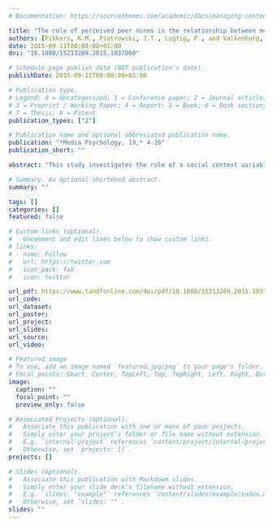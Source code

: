 ```yaml
---
# Documentation: https://sourcethemes.com/academic/docs/managing-content/

title: "The role of perceived peer norms in the relationship between media violence exposure and adolescents’ aggression"
authors: [Fikkers, K.M., Piotrowski, J.T., Lugtig, P., and Valkenburg, P.M.]
date: 2015-09-11T00:00:00+01:00
doi: "10.1080/15213269.2015.1037960"

# Schedule page publish date (NOT publication's date).
publishDate: 2015-09-11T00:00:00+01:00

# Publication type.
# Legend: 0 = Uncategorized; 1 = Conference paper; 2 = Journal article;
# 3 = Preprint / Working Paper; 4 = Report; 5 = Book; 6 = Book section;
# 7 = Thesis; 8 = Patent
publication_types: ["2"]

# Publication name and optional abbreviated publication name.
publication: "*Media Psychology, 19,* 4-26"
publication_short: ""

abstract: "This study investigates the role of a social context variable, perceived peer norms, in the relationship between media violence exposure and adolescents' aggressive behavior. This was informed by a need to better understand whether, how, and for whom, media violence exposure may affect aggression. Three hypotheses were tested with peer norms as moderator, as mediator, and as both moderator and mediator in the relationship between media violence and aggression. A two-wave longitudinal survey measured media violence exposure, perceived descriptive and injunctive norms, and aggressive behavior among 943 adolescents (aged 10–14, 50.4% girls). Results provided support only for the moderated-mediation model. The indirect effect of media violence on aggression via perceived peer approval of aggression (i.e., injunctive norms) was moderated by perceived prevalence of peer aggression (i.e., descriptive norms). Specifically, media violence indirectly increased aggressive behavior for adolescents who perceived more peer aggression, but decreased aggression for adolescents who perceived less peer aggression. Implications for future research into media violence effects are discussed."

# Summary. An optional shortened abstract.
summary: ""

tags: []
categories: []
featured: false

# Custom links (optional).
#   Uncomment and edit lines below to show custom links.
# links:
# - name: Follow
#   url: https://twitter.com
#   icon_pack: fab
#   icon: twitter

url_pdf: https://www.tandfonline.com/doi/pdf/10.1080/15213269.2015.1037960?needAccess=true
url_code:
url_dataset:
url_poster:
url_project:
url_slides:
url_source:
url_video:

# Featured image
# To use, add an image named `featured.jpg/png` to your page's folder. 
# Focal points: Smart, Center, TopLeft, Top, TopRight, Left, Right, BottomLeft, Bottom, BottomRight.
image:
  caption: ""
  focal_point: ""
  preview_only: false

# Associated Projects (optional).
#   Associate this publication with one or more of your projects.
#   Simply enter your project's folder or file name without extension.
#   E.g. `internal-project` references `content/project/internal-project/index.md`.
#   Otherwise, set `projects: []`.
projects: []

# Slides (optional).
#   Associate this publication with Markdown slides.
#   Simply enter your slide deck's filename without extension.
#   E.g. `slides: "example"` references `content/slides/example/index.md`.
#   Otherwise, set `slides: ""`.
slides: ""
---
```


